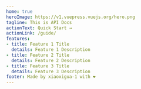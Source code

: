 ```yaml
---
home: true
heroImage: https://v1.vuepress.vuejs.org/hero.png
tagline: This is API Docs
actionText: Quick Start →
actionLink: /guide/
features:
- title: Feature 1 Title
  details: Feature 1 Description
- title: Feature 2 Title
  details: Feature 2 Description
- title: Feature 3 Title
  details: Feature 3 Description
footer: Made by xiaoxigua-1 with ❤️
---
```

